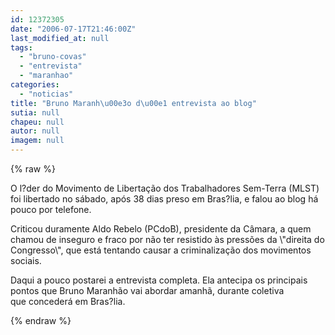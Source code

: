 ```yaml
---
id: 12372305
date: "2006-07-17T21:46:00Z"
last_modified_at: null
tags:
  - "bruno-covas"
  - "entrevista"
  - "maranhao"
categories:
  - "noticias"
title: "Bruno Maranh\u00e3o d\u00e1 entrevista ao blog"
sutia: null
chapeu: null
autor: null
imagem: null
---
```

{% raw %}
<p><P>O l?der do Movimento&nbsp;de Libertação dos Trabalhadores Sem-Terra (MLST) foi libertado no sábado, após 38 dias preso em Bras?lia, e falou ao blog há pouco por telefone.</P></p>
<p><P>Criticou duramente Aldo Rebelo (PCdoB), presidente da Câmara, a quem chamou de inseguro e fraco por não ter resistido às pressões da \"direita do Congresso\", que está tentando causar a criminalização dos movimentos sociais.</P></p>
<p><P>Daqui a pouco postarei a entrevista completa. Ela antecipa os principais pontos que Bruno Maranhão vai abordar amanhã, durante coletiva que&nbsp;concederá em Bras?lia.</P> </p>
{% endraw %}